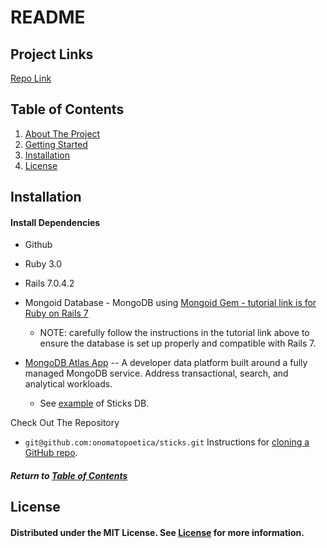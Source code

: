 # README

## Project Links

[Repo Link](https://github.com/onomatopoetica/sticks)

## Table of Contents

1. [About The Project](#About-The-Project)
1. [Getting Started](#Getting-Started)
1. [Installation](#Installation)
1. [License](#License)

## Installation

#### Install Dependencies

- Github
- Ruby 3.0
- Rails 7.0.4.2
- Mongoid Database - MongoDB using [Mongoid Gem - tutorial link is for Ruby on Rails 7](https://www.mongodb.com/docs/mongoid/current/tutorials/getting-started-rails7/)

  - NOTE: carefully follow the instructions in the tutorial link above to ensure the database is set up properly and compatible with Rails 7.

- [MongoDB Atlas App](https://www.mongodb.com/try) -- A developer data platform built around a fully managed MongoDB service. Address transactional, search, and analytical workloads.
  - See [example](app/assets/images/AtlasSticksDB.png) of Sticks DB.

Check Out The Repository

- `git@github.com:onomatopoetica/sticks.git`
  Instructions for [cloning a GitHub repo](https://docs.github.com/en/repositories/creating-and-managing-repositories/cloning-a-repository).

#### _Return to [Table of Contents](#Table-of-Contents)_

## License

#### Distributed under the MIT License. See [License](https://choosealicense.com/licenses/mit/) for more information.
